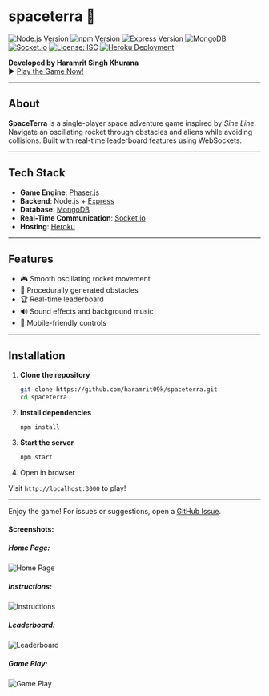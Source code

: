 # spaceterra 🚀

[![Node.js Version](https://img.shields.io/badge/node-16.x-brightgreen)](https://nodejs.org/)
[![npm Version](https://img.shields.io/badge/npm-8.x-blue)](https://www.npmjs.com/)
[![Express Version](https://img.shields.io/badge/express-4.17.1-blue)](https://expressjs.com/)
[![MongoDB](https://img.shields.io/badge/MongoDB-3.6.4-green)](https://www.mongodb.com/)
[![Socket.io](https://img.shields.io/badge/socket.io-3.1.1-orange)](https://socket.io/)
[![License: ISC](https://img.shields.io/badge/license-ISC-blue)](https://opensource.org/licenses/ISC)
[![Heroku Deployment](https://img.shields.io/badge/deployed%20on-Heroku-430098)](https://spaceterra.herokuapp.com)

**Developed by Haramrit Singh Khurana**  
▶️ [Play the Game Now!](https://spaceterra.herokuapp.com)

---

## About  
**SpaceTerra** is a single-player space adventure game inspired by *Sine Line*. Navigate an oscillating rocket through obstacles and aliens while avoiding collisions. Built with real-time leaderboard features using WebSockets.

---

## Tech Stack  
- **Game Engine**: [Phaser.js](https://phaser.io)  
- **Backend**: Node.js + [Express](https://expressjs.com/)  
- **Database**: [MongoDB](https://www.mongodb.com/)  
- **Real-Time Communication**: [Socket.io](https://socket.io/)  
- **Hosting**: [Heroku](https://heroku.com)  

---

## Features  
- 🎮 Smooth oscillating rocket movement  
- 🌠 Procedurally generated obstacles  
- 🏆 Real-time leaderboard  
- 🔊 Sound effects and background music  
- 📱 Mobile-friendly controls  

---

## Installation  

1. **Clone the repository**  
   ```bash
   git clone https://github.com/haramrit09k/spaceterra.git
   cd spaceterra
   
2. **Install dependencies**
   ```bash
   npm install

3. **Start the server**
   ```bash
   npm start

4. Open in browser
   
Visit `http://localhost:3000` to play!

---

Enjoy the game!
For issues or suggestions, open a [GitHub Issue](https://github.com/haramrit09k/spaceterra/issues).


#### Screenshots:

##### Home Page:
![Home Page](screenshots/homepage.png)

##### Instructions:
![Instructions](screenshots/instructions.png)

##### Leaderboard:
![Leaderboard](screenshots/leaderboard.png)

##### Game Play:
![Game Play](screenshots/game.png)
